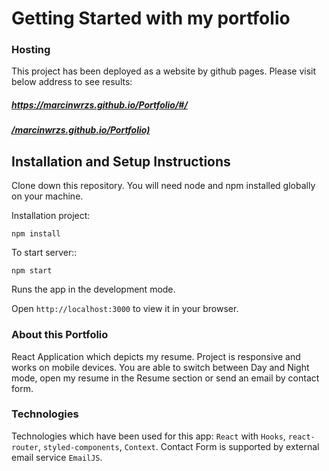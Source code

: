 # Getting Started with my portfolio

### Hosting

This project has been deployed as a website by github pages.
Please visit below address to see results:

##### https://marcinwrzs.github.io/Portfolio/#/

##### [/marcinwrzs.github.io/Portfolio)](https://marcinwrzs.github.io/Portfolio/#/)

## Installation and Setup Instructions

Clone down this repository. You will need node and npm installed globally on your machine.

Installation project:

`npm install`

To start server::

`npm start`

Runs the app in the development mode.

Open `http://localhost:3000` to view it in your browser.

### About this Portfolio

React Application which depicts my resume. Project is responsive and works on mobile devices. You are able to switch between Day and Night mode, open my resume in the Resume section or send an email by contact form.

### Technologies

Technologies which have been used for this app: `React` with `Hooks`, `react-router`, `styled-components`, `Context`. Contact Form is supported by external email service `EmailJS`.
